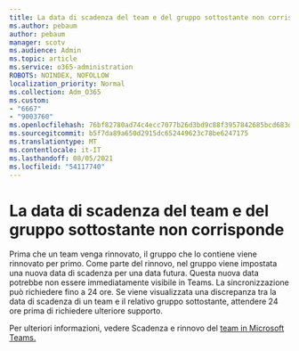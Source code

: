 ```yaml
---
title: La data di scadenza del team e del gruppo sottostante non corrisponde
ms.author: pebaum
author: pebaum
manager: scotv
ms.audience: Admin
ms.topic: article
ms.service: o365-administration
ROBOTS: NOINDEX, NOFOLLOW
localization_priority: Normal
ms.collection: Adm_O365
ms.custom:
- "6667"
- "9003760"
ms.openlocfilehash: 76bf82780ad74c4ecc7077b26d3bd9c88f3957842685bcd683d7b2bbaf3a26fa
ms.sourcegitcommit: b5f7da89a650d2915dc652449623c78be6247175
ms.translationtype: MT
ms.contentlocale: it-IT
ms.lasthandoff: 08/05/2021
ms.locfileid: "54117740"
---
```

# <a name="expiration-date-of-team-and-underlying-group-dont-match"></a>La data di scadenza del team e del gruppo sottostante non corrisponde

Prima che un team venga rinnovato, il gruppo che lo contiene viene rinnovato per primo. Come parte del rinnovo, nel gruppo viene impostata una nuova data di scadenza per una data futura. Questa nuova data potrebbe non essere immediatamente visibile in Teams. La sincronizzazione può richiedere fino a 24 ore. Se viene visualizzata una discrepanza tra la data di scadenza di un team e il relativo gruppo sottostante, attendere 24 ore prima di richiedere ulteriore supporto.  

Per ulteriori informazioni, vedere Scadenza e rinnovo del [team in Microsoft Teams.](https://docs.microsoft.com/microsoftteams/team-expiration-renewal)
